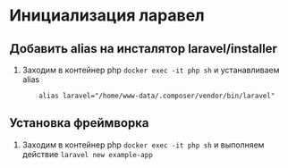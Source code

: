 # Инициализация ларавел

## Добавить alias на инсталятор laravel/installer
1. Заходим в контейнер php `docker exec -it php sh` и устанавливаем alias
    ```shell
        alias laravel="/home/www-data/.composer/vendor/bin/laravel"
    ```

## Установка фреймворка

1. Заходим в контейнер php `docker exec -it php sh` и выполняем действие `laravel new example-app`